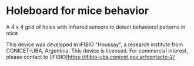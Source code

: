 # Holeboard for mice behavior
A 4 x 4 grid of holes with infrared sensors to detect behavioral patterns in mice

This device was developed in IFIBIO "Houssay", a research institute from CONICET-UBA, Argentina.
This device is licensed. For commercial interest, please contact to [IFIBIO]https://ifibio-uba.conicet.gov.ar/contacto-2/
